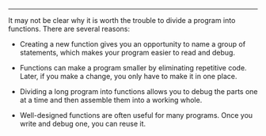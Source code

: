 --------------

It may not be clear why it is worth the trouble to divide a program into functions. There are several reasons:

-   Creating a new function gives you an opportunity to name a group of statements, which makes your program easier to read and debug.

-   Functions can make a program smaller by eliminating repetitive code. Later, if you make a change, you only have to make it in one place.

-   Dividing a long program into functions allows you to debug the parts one at a time and then assemble them into a working whole.

-   Well-designed functions are often useful for many programs. Once you write and debug one, you can reuse it.

